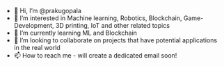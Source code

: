 - 👋 Hi, I’m @prakugopala
- 👀 I’m interested in Machine learning, Robotics, Blockchain, Game-Development, 3D printing, IoT and other related topics
- 🌱 I’m currently learning ML and Blockchain
- 💞️ I’m looking to collaborate on projects that have potential applications in the real world
- 📫 How to reach me - will create a dedicated email soon!

<!---
prakugopala/prakugopala is a ✨ special ✨ repository because its `README.md` (this file) appears on your GitHub profile.
You can click the Preview link to take a look at your changes.
--->
